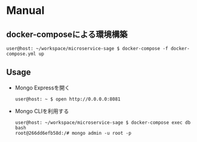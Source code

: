 # Manual
## docker-composeによる環境構築

```ShellSession
user@host: ~/workspace/microservice-sage $ docker-compose -f docker-compose.yml up
```

## Usage

- Mongo Expressを開く
    ```ShellSession
    user@host: ~ $ open http://0.0.0.0:8081
    ```
- Mongo CLIを利用する
    ```ShellSession
    user@host: ~/workspace/microservice-sage $ docker-compose exec db bash
    root@266dd6efb58d:/# mongo admin -u root -p
    ```